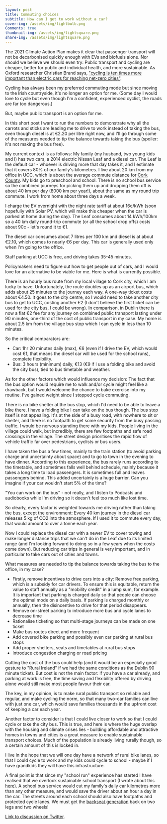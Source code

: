 ```yaml
---
layout: post
title: Commuting choices
subtitle: How can I get to work without a car?
cover-img: /assets/img/lightbulb.png
Comments: true
thumbnail-img: /assets/img/lightsquare.png
share-img: /assets/img/lightsquare.png
---
```


The 2021 Climate Action Plan makes it clear that passenger transport will not be decarbonised quickly enough with EVs and biofuels alone. Nor should we believe we should even try: Public transport and cycling are cheaper, better for public and individual health, and more sustainable. As Oxford researcher Christian Brand says, ["cycling is ten times more important than electric cars for reaching net-zero cities"](https://theconversation.com/cycling-is-ten-times-more-important-than-electric-cars-for-reaching-net-zero-cities-157163).

Cycling has always been my preferred commuting mode but since moving to the Irish countryside, it's no longer an option for me. (Some day I would love to cycle but even though I'm a confident, experienced cyclist, the roads are far too dangerous.)

But, maybe public transport is an option for me.

In this short post I want to run the numbers to demonstrate why all the carrots and sticks are leading me to drive to work instead of taking the bus, even though diesel is at €2.20 per litre right now, and I'll go through some of the measures needed to tip the balance towards taking the bus (spoiler: it's not making the bus free).

My current context is as follows: My family (my husband, two young kids and I) has two cars, a 2014 electric Nissan Leaf and a diesel car. The Leaf is the default car - whoever is driving more that day takes it, and I estimate that it covers 80% of our family's kilometres. I live about 20 km from my office in UCC, which is about the average commute distance for [Cork County](https://www.cso.ie/en/releasesandpublications/ep/p-cp6ci/p6cii/p6td/). My kids go to preschool and school. There is no school bus service so the combined journeys for picking them up and dropping them off is about 40 km per day (8000 km per year!), about the same as my round trip commute. I work from home about three days a week.

I charge the EV overnight with the night rate tariff at about 16c/kWh (soon hopefully with Solar PV, which will make this cheaper when the car is parked at home during the day). The Leaf consumes about 14 kWh/100km so a 40 km daily round-trip commute (or all the school drop offs) costs about 90c - let's round it to €1.

The diesel car consumes about 7 litres per 100 km and diesel is at about €2.10, which comes to nearly €6 per day. This car is generally used only when I'm going to the office.

Staff parking at UCC is free, and driving takes 35-45 minutes.

Policymakers need to figure out how to get people out of cars, and I would love for an alternative to be viable for me. Here is what is currently possible.

There is an hourly bus route from my local village to Cork city, which I am lucky to have. Unfortunately, the route doubles up as an airport bus, which adds about 25 minutes to the journey each way. A one-way ticket costs about €4.50. It goes to the city centre, so I would need to take another city bus to get to UCC, costing another €2 (I don't believe the first ticket can be used for the city bus, I could be wrong). In comparison, in Dublin there is now a flat €2 fee for any journey on combined public transport lasting under 90 minutes, one-third of the cost of public transport in my case. My home is about 2.5 km from the village bus stop which I can cycle in less than 10 minutes.

So the critical comparators are:
- Car: 1hr 20 minutes daily (max), €6 (even if I drive the EV, which would cost €1, that means the diesel car will be used for the school runs), complete flexibility.
- Bus: 3 hours (minimum) daily, €13 (€9 if I use a folding bike and avoid the city bus), tied to bus timetable and weather.

As for the other factors which would influence my decision:
The fact that the bus option would require me to walk and/or cycle might feel like a drawback, but I would welcome the chance to bake exercise into my routine. I've gained weight since I stopped cycle commuting.

There is no bike shelter at the bus stop, which I'd need to be able to leave a bike there. I have a folding bike I can take on the bus though. The bus stop itself is not appealing. It's at the side of a busy road, with nowhere to sit or shelter, and there is no footpath to get some security from the busy passing traffic. I would be nervous standing there with my kids. People living in the village could walk, but incredibly, there are few footpaths and safe road crossings in the village. The street design prioritises the rapid flow of vehicle traffic far over pedestrians, cyclists or bus users.

I have taken the bus a few times, mainly to the train station (to avoid parking charge and uncertainty about space) and to go to town in the evening to have dinner. According to this experience, the bus rarely runs according to the timetable, and sometimes falls well behind schedule, mainly because it takes a long time to load passengers. It is sometimes full and leaves passengers behind. This added uncertainly is a huge barrier. Can you imagine if your car wouldn't start 5% of the time?

"You can work on the bus" - not really, and I listen to Podcasts and audiobooks while I'm driving so it doesn't feel too much like lost time.

So clearly, every factor is weighted towards me driving rather than taking the bus, except the environment: Every 40 km journey in the diesel car releases 5 kg of CO2 into the atmosphere. If I used it to commute every day, that would amount to over a tonne each year.

Now I could replace the diesel car with a newer EV to cover towing and make longer distance trips that we can't do in the Leaf due to its limited range (and I'm looking forward to doing so in a few years when the costs come down). But reducing car trips in general is very important, and in particular to take cars out of cities and towns.

What measures are needed to tip the balance towards taking the bus to the office, in my case?
- Firstly, remove incentives to drive cars into a city:  Remove free parking, which is a subsidy for car drivers. To ensure this is equitable, return the value to staff annually as a "mobility credit" in a lump sum, for example. It is important that parking is charged daily so that people can choose the optimal mode on a daily basis. If parking is charged monthly or annually, then the disincentive to drive for that period disappears.
- Remove on-street parking to introduce more bus and cycle lanes to decrease time
- Rationalise ticketing so that multi-stage journeys can be made on one ticket
- Make bus routes direct and more frequent
- Add covered bike parking and possibly even car parking at rural bus stops
- Add proper shelters, seats and timetables at rural bus stops
- Introduce congestion charging or road pricing

Cutting the cost of the bus could help (and it would be an especially good gesture to "Rural Ireland" if we had the same conditions as the Dublin 90 minute ticket). But cost is not the main factor: if you have a car already, and parking at work is free, the time saving and flexibility offered by driving alone would still make most people favour their car.

The key, in my opinion, is to make rural public transport so reliable and regular, and make cycling the norm, so that many two-car families can live with just one car, which would save families thousands in the upfront cost of keeping a car each year.

Another factor to consider is that I could live closer to work so that I could cycle or take the city bus. This is true, and here is where the huge overlap with the housing and climate crises lies - building affordable and attractive homes in towns and cities is a great measure to enable sustainable transport choices. Much of the population is already living rurally though, so a certain amount of this is locked in.

I live in the hope that we will one day have a network of rural bike lanes, so that I could cycle to work and my kids could cycle to school - maybe if I have grandkids they will have this infrastructure.

A final point is that since my "school run" experience has started I have realised that we  overlook sustainable school transport (I wrote about this [here](https://www.irishexaminer.com/opinion/commentanalysis/arid-40323251.html)). A school bus service would cut my family's daily car kilometres more than any other measure, and would save the driver about an hour a day in the car. The streets around each school should also have footpaths and protected cycle lanes. We must get the [backseat generation](https://www.irishexaminer.com/opinion/commentanalysis/arid-40891547.html) back on two legs and two wheels!

[Link to discussion on Twitter](https://twitter.com/HannahEDaly/status/1536689693387116547?).
